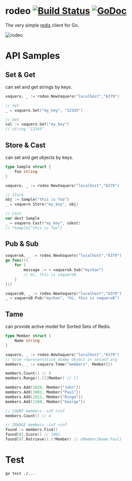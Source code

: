 # rodeo [![Build Status](https://travis-ci.org/otiai10/rodeo.svg?branch=master)](https://travis-ci.org/otiai10/rodeo) [![GoDoc](https://godoc.org/github.com/otiai10/rodeo?status.png)](https://godoc.org/github.com/otiai10/rodeo)

The very simple [redis](http://redis.io/) client for Go.

![rodeo](https://cloud.githubusercontent.com/assets/931554/3240193/73767b3a-f120-11e3-8fea-2ea46ab55cc6.png)

# API Samples
## Set & Get
can set and get strings by keys.
```go
vaquero, _ := rodeo.NewVaquero("localhost","6379")

// Set
_ = vaquero.Set("my_key", "12345")

// Get
val := vaquero.Get("my_key")
// string "12345"
```
## Store & Cast
can set and get objects by keys.
```go
type Sample struct {
    Foo string
}

vaquero, _ := rodeo.NewVaquero("localhost","6379")

// Store
obj := Sample{"this is foo"}
_ = vaquero.Store("my_key", obj)

// Cast
var dest Sample
_ = vaquero.Cast("my_key", &dest)
// *Sample{"this is foo"}
```
## Pub & Sub
```go
vaqueroA, _ := rodeo.NewVaquero("localhost","6379")
go func(){
    for {
        message := <-vaqueroA.Sub("mychan")
        // Hi, this is vaqueroB
    }
}()

vaqueroB, _ := rodeo.NewVaquero("localhost","6379")
_ = vaqueroB.Pub("mychan", "Hi, this is vaqueroB")
```
## Tame
can provide active model for Sorted Sets of Redis.
```go
type Member struct {
    Name string
}

vaquero, _ := rodeo.NewVaquero("localhost","6379")
// Give representative dummy object in second arg
members, _ := vaquero.Tame("members", Member{})

members.Count() // 0
members.Range().([]Member) // []

members.Add(1020, Member{"John"})
members.Add(1001, Member{"Paul"})
members.Add(1012, Member{"Ringo"})
members.Add(1100, Member{"George"})

// COUNT members -inf +inf
members.Count() // 4

// ZRANGE members -inf +inf
found := members.Find()
found[0].Score() // 1001
found[0].Retrieve().(*Member) // &Member{Name:Paul}
```

# Test
```sh
go test ./...
```
